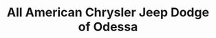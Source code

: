 ---
title: "All American Chrysler Jeep Dodge of Odessa"
url: /odessa/all-american-chrysler-jeep-dodge-of-odessa/
shop: car
---